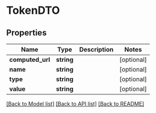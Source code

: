 # TokenDTO

## Properties

Name | Type | Description | Notes
------------ | ------------- | ------------- | -------------
**computed_url** | **string** |  | [optional]
**name** | **string** |  | [optional]
**type** | **string** |  | [optional]
**value** | **string** |  | [optional]

[[Back to Model list]](../../README.md#models) [[Back to API list]](../../README.md#endpoints) [[Back to README]](../../README.md)
